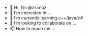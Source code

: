 - 👋 Hi, I’m @zsimoz
- 👀 I’m interested in ...
- 🌱 I’m currently learning c++/java/c#
- 💞️ I’m looking to collaborate on ...
- 📫 How to reach me ...

<!---
zsimoz/zsimoz is a ✨ special ✨ repository because its `README.md` (this file) appears on your GitHub profile.
You can click the Preview link to take a look at your changes.
--->

